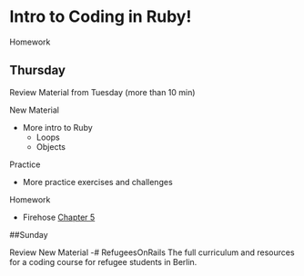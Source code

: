 # Intro to Coding in Ruby!


Homework

## Thursday

Review Material from Tuesday (more than 10 min)

New Material
- More intro to Ruby 
  - Loops
  - Objects

Practice
- More practice exercises and challenges

Homework
- Firehose [Chapter 5](https://www.thefirehoseproject.com/prework/23)

##Sunday

Review
New Material
-# RefugeesOnRails
The full curriculum and resources for a coding course for refugee students in Berlin. 
